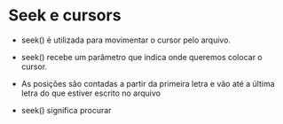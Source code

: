 # Seek e cursors

- seek() é utilizada para movimentar o cursor pelo arquivo.

- seek() recebe um parâmetro que indica onde queremos colocar o cursor.

- As posições são contadas a partir da primeira letra e vão até a última letra do que estiver escrito no
arquivo

- seek() significa procurar